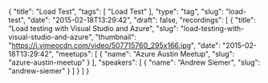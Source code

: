 {
  "title": "Load Test",
  "tags": [
    "Load Test"
  ],
  "type": "tag",
  "slug": "load-test",
  "date": "2015-02-18T13:29:42",
  "draft": false,
  "recordings": [
    {
      "title": "Load testing with Visual Studio and Azure",
      "slug": "load-testing-with-visual-studio-and-azure",
      "thumbnail": "https://i.vimeocdn.com/video/507715760_295x166.jpg",
      "date": "2015-02-18T13:29:42",
      "meetups": [
        {
          "name": "Azure Austin Meetup",
          "slug": "azure-austin-meetup"
        }
      ],
      "speakers": [
        {
          "name": "Andrew Siemer",
          "slug": "andrew-siemer"
        }
      ]
    }
  ]
}